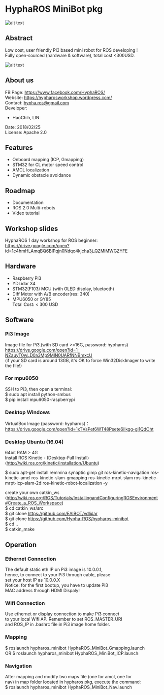 # HyphaROS MiniBot pkg
![alt text](https://github.com/Hypha-ROS/hypharos_minibot/blob/master/document/logo/HyphaROS_logo_2.png)  

## Abstract
Low cost, user friendly Pi3 based mini robot for ROS developing !   
Fully open-sourced (hardware & software), total cost <300USD.  

![alt text](https://github.com/Hypha-ROS/hypharos_minibot/blob/master/document/HyphaROS_MiniBot_photo.jpg)  

## About us
FB Page: https://www.facebook.com/HyphaROS/  
Website: https://hypharosworkshop.wordpress.com/  
Contact: hypha.ros@gmail.com  
Developer:   
* HaoChih, LIN  

Date: 2018/02/25  
License: Apache 2.0  

## Features
* Onboard mapping (ICP, Gmapping)  
* STM32 for CL motor speed control  
* AMCL localization  
* Dynamic obstacle avoidance  

## Roadmap
* Documentation  
* ROS 2.0 Multi-robots
* Video tutorial  

## Workshop slides
HyphaROS 1 day workshop for ROS beginner:  
https://drive.google.com/open?id=1c4hmHLAmqBQ6BlPqjn0Ndqc4kjcha3j_QZMlMWGZYFE  

## Hardware 
* Raspberry Pi3
* YDLidar X4
* STM32(F103) MCU (with OLED display, bluetooth)
* Diff Motor with A/B encoder(res: 340)
* MPU6050 or GY85  
Total Cost: < 300 USD  

## Software
### Pi3 Image
Image file for Pi3.(with SD card >=16G, password: hypharos)  
https://drive.google.com/open?id=1-NZauyT0wLD0a3Mp9MlN0UARfNNBmxcU  
(if your SD card is around 13GB, it's OK to force Win32DiskImager to write the file!)   

### For mpu6050
SSH to Pi3, then open a terminal:  
$ sudo apt install python-smbus  
$ pip install mpu6050-raspberrypi  

### Desktop Windows 
VirtualBox Image (password: hypharos)：  
https://drive.google.com/open?id=1xTVsPet6WT48Psete6iIkgg-gi1QdOht  

### Desktop Ubuntu (16.04) 
64bit RAM > 4G  
Install ROS Kinetic - (Desktop-Full Install)   (http://wiki.ros.org/kinetic/Installation/Ubuntu)  

$ sudo apt-get install remmina synaptic gimp git ros-kinetic-navigation ros-kinetic-amcl ros-kinetic-slam-gmapping ros-kinetic-mrpt-slam ros-kinetic-mrpt-icp-slam-2d ros-kinetic-robot-localization -y  

create your own catkin_ws   
(http://wiki.ros.org/ROS/Tutorials/InstallingandConfiguringROSEnvironment#Create_a_ROS_Workspace)  
$ cd catkin_ws/src  
$ git clone https://github.com/EAIBOT/ydlidar  
$ git clone https://github.com/Hypha-ROS/hypharos-minibot   
$ cd ..  
$ catkin_make  

## Operation
### Ethernet Connection
The default static eth IP on Pi3 image is 10.0.0.1,  
hence, to connect to your Pi3 through cable, please  
set your host IP as 10.0.0.X  
Notice: for the first bootup, you have to update Pi3  
MAC address through HDMI Dispaly!  

### Wifi Connection
Use ethernet or display connection to make Pi3 connect  
to your local Wifi AP. Remember to set ROS_MASTER_URI   
and ROS_IP in .bashrc file in Pi3 image home folder.    

### Mapping
$ roslaunch hypharos_minibot HyphaROS_MiniBot_Gmapping.launch  
OR
$ roslaunch hypharos_minibot HyphaROS_MiniBot_ICP.launch  

### Navigation
After mapping and modify two maps file (one for amcl, one for  
nav) in map folder located in hypharos pkg, execute the command:  
$ roslaunch hypharos_minibot HyphaROS_MiniBot_Nav.launch  


